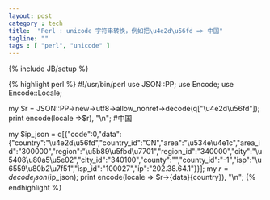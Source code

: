 ```yaml
---
layout: post
category : tech
title:  "Perl : unicode 字符串转换，例如把\u4e2d\u56fd => 中国"
tagline: ""
tags : [ "perl", "unicode" ] 
---
```

{% include JB/setup %}

{% highlight perl %}
#!/usr/bin/perl
use JSON::PP;
use Encode;
use Encode::Locale;

my $r = JSON::PP->new->utf8->allow_nonref->decode(q["\u4e2d\u56fd"]);
print encode(locale =>$r), "\n";  #中国

my $ip_json = q[{"code":0,"data":{"country":"\u4e2d\u56fd","country_id":"CN","area":"\u534e\u4e1c","area_id":"300000","region":"\u5b89\u5fbd\u7701","region_id":"340000","city":"\u5408\u80a5\u5e02","city_id":"340100","county":"","county_id":"-1","isp":"\u6559\u80b2\u7f51","isp_id":"100027","ip":"202.38.64.1"}}];
my $r = decode_json($ip_json);
print encode(locale => $r->{data}{country}), "\n"; 
{% endhighlight %}
